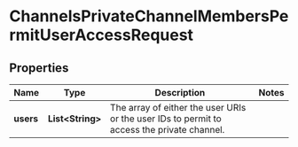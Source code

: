 

# ChannelsPrivateChannelMembersPermitUserAccessRequest


## Properties

| Name | Type | Description | Notes |
|------------ | ------------- | ------------- | -------------|
|**users** | **List&lt;String&gt;** | The array of either the user URIs or the user IDs to permit to access the private channel. |  |



